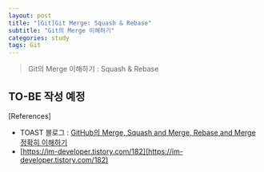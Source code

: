 ```yaml
---
layout: post
title: "[Git]Git Merge: Squash & Rebase"
subtitle: "Git의 Merge 이해하기"
categories: study
tags: Git
---
```

> Git의 Merge 이해하기 : Squash & Rebase

## TO-BE 작성 예정



[References]
- TOAST 블로그 : [GitHub의 Merge, Squash and Merge, Rebase and Merge 정확히 이해하기](https://meetup.toast.com/posts/122)
- [https://im-developer.tistory.com/182](https://im-developer.tistory.com/182)